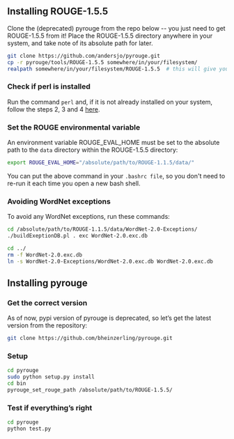 ## Installing ROUGE-1.5.5

Clone the (deprecated) pyrouge from the repo below -- you just need to get ROUGE-1.5.5 from it! Place the ROUGE-1.5.5 directory anywhere in your system, and take note of its absolute path for later.

```bash
git clone https://github.com/andersjo/pyrouge.git
cp -r pyrouge/tools/ROUGE-1.5.5 somewhere/in/your/filesystem/
realpath somewhere/in/your/filesystem/ROUGE-1.5.5  # this will give you the absolute path
```

### Check if perl is installed

Run the command `perl` and, if it is not already installed on your system, follow the steps 2, 3 and 4 [here](https://poojithansl7.wordpress.com/2018/08/04/setting-up-rouge/).

### Set the ROUGE environmental variable

An environment variable ROUGE_EVAL_HOME must be set to the absolute path to the `data` directory within the ROUGE-1.5.5 directory:

```bash
export ROUGE_EVAL_HOME="/absolute/path/to/ROUGE-1.1.5/data/"
```

You can put the above command in your `.bashrc file`, so you don't need to re-run it each time you open a new bash shell.

### Avoiding WordNet exceptions

To avoid any WordNet exceptions, run these commands:

```bash
cd /absolute/path/to/ROUGE-1.1.5/data/WordNet-2.0-Exceptions/
./buildExeptionDB.pl . exc WordNet-2.0.exc.db

cd ../
rm -f WordNet-2.0.exc.db
ln -s WordNet-2.0-Exceptions/WordNet-2.0.exc.db WordNet-2.0.exc.db
```

## Installing pyrouge

### Get the correct version

As of now, pypi version of pyrouge is deprecated, so let’s get the latest
version from the repository:

```bash
git clone https://github.com/bheinzerling/pyrouge.git
```

### Setup

```bash
cd pyrouge
sudo python setup.py install
cd bin
pyrouge_set_rouge_path /absolute/path/to/ROUGE-1.5.5/
```

### Test if everything’s right

```bash
cd pyrouge
python test.py
```
